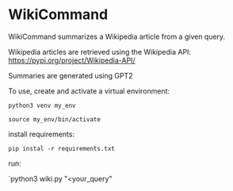 # WikiCommand

WikiCommand summarizes a Wikipedia article from a given query.

Wikipedia articles are retrieved using the Wikipedia API: https://pypi.org/project/Wikipedia-API/

Summaries are generated using GPT2

To use, create and activate a virtual environment: 

`python3 venv my_env`

`source my_env/bin/activate`

install requirements:

`pip instal -r requirements.txt`

run:

`python3 wiki.py "<your_query"
